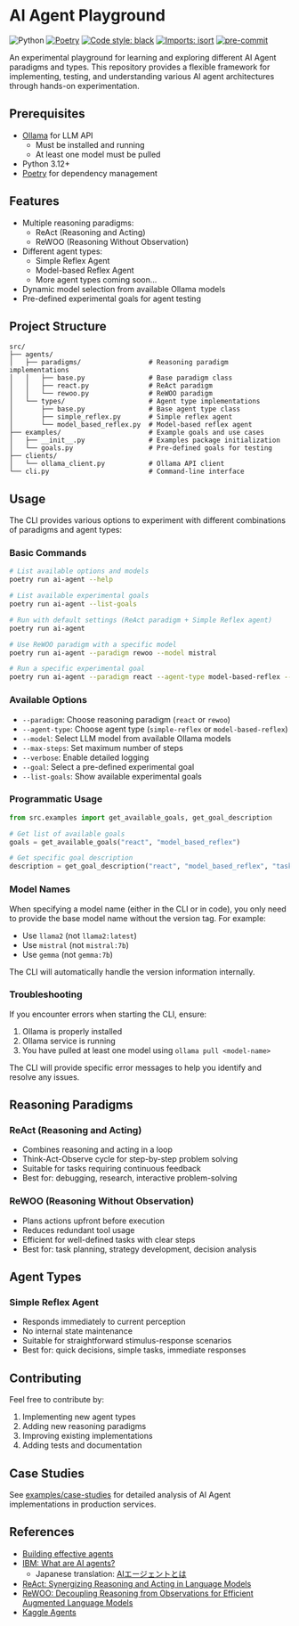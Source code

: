 # AI Agent Playground

![Python](https://img.shields.io/badge/python-3.12-blue)
[![Poetry](https://img.shields.io/endpoint?url=https://python-poetry.org/badge/v0.json)](https://python-poetry.org/)
[![Code style: black](https://img.shields.io/badge/code%20style-black-000000.svg)](https://github.com/psf/black)
[![Imports: isort](https://img.shields.io/badge/%20imports-isort-%231674b1?style=flat&labelColor=ef8336)](https://pycqa.github.io/isort/)
[![pre-commit](https://img.shields.io/badge/pre--commit-enabled-brightgreen?logo=pre-commit&logoColor=white)](https://github.com/pre-commit/pre-commit)

An experimental playground for learning and exploring different AI Agent paradigms and types. This repository provides a flexible framework for implementing, testing, and understanding various AI agent architectures through hands-on experimentation.

## Prerequisites

- [Ollama](https://ollama.com/) for LLM API
  - Must be installed and running
  - At least one model must be pulled
- Python 3.12+
- [Poetry](https://python-poetry.org/) for dependency management

## Features

- Multiple reasoning paradigms:
  - ReAct (Reasoning and Acting)
  - ReWOO (Reasoning Without Observation)
- Different agent types:
  - Simple Reflex Agent
  - Model-based Reflex Agent
  - More agent types coming soon...
- Dynamic model selection from available Ollama models
- Pre-defined experimental goals for agent testing

## Project Structure

```
src/
├── agents/
│   ├── paradigms/                 # Reasoning paradigm implementations
│   │   ├── base.py                # Base paradigm class
│   │   ├── react.py               # ReAct paradigm
│   │   └── rewoo.py               # ReWOO paradigm
│   └── types/                     # Agent type implementations
│       ├── base.py                # Base agent type class
│       ├── simple_reflex.py       # Simple reflex agent
│       └── model_based_reflex.py  # Model-based reflex agent
├── examples/                      # Example goals and use cases
│   ├── __init__.py                # Examples package initialization
│   └── goals.py                   # Pre-defined goals for testing
├── clients/
│   └── ollama_client.py           # Ollama API client
└── cli.py                         # Command-line interface
```

## Usage

The CLI provides various options to experiment with different combinations of paradigms and agent types:

### Basic Commands

```bash
# List available options and models
poetry run ai-agent --help

# List available experimental goals
poetry run ai-agent --list-goals

# Run with default settings (ReAct paradigm + Simple Reflex agent)
poetry run ai-agent

# Use ReWOO paradigm with a specific model
poetry run ai-agent --paradigm rewoo --model mistral

# Run a specific experimental goal
poetry run ai-agent --paradigm react --agent-type model-based-reflex --goal task_management
```

### Available Options
- `--paradigm`: Choose reasoning paradigm (`react` or `rewoo`)
- `--agent-type`: Choose agent type (`simple-reflex` or `model-based-reflex`)
- `--model`: Select LLM model from available Ollama models
- `--max-steps`: Set maximum number of steps
- `--verbose`: Enable detailed logging
- `--goal`: Select a pre-defined experimental goal
- `--list-goals`: Show available experimental goals

### Programmatic Usage

```python
from src.examples import get_available_goals, get_goal_description

# Get list of available goals
goals = get_available_goals("react", "model_based_reflex")

# Get specific goal description
description = get_goal_description("react", "model_based_reflex", "task_management")
```

### Model Names

When specifying a model name (either in the CLI or in code), you only need to provide the base model name without the version tag. For example:
- Use `llama2` (not `llama2:latest`)
- Use `mistral` (not `mistral:7b`)
- Use `gemma` (not `gemma:7b`)

The CLI will automatically handle the version information internally.

### Troubleshooting

If you encounter errors when starting the CLI, ensure:
1. Ollama is properly installed
2. Ollama service is running
3. You have pulled at least one model using `ollama pull <model-name>`

The CLI will provide specific error messages to help you identify and resolve any issues.

## Reasoning Paradigms

### ReAct (Reasoning and Acting)
- Combines reasoning and acting in a loop
- Think-Act-Observe cycle for step-by-step problem solving
- Suitable for tasks requiring continuous feedback
- Best for: debugging, research, interactive problem-solving

### ReWOO (Reasoning Without Observation)
- Plans actions upfront before execution
- Reduces redundant tool usage
- Efficient for well-defined tasks with clear steps
- Best for: task planning, strategy development, decision analysis

## Agent Types

### Simple Reflex Agent
- Responds immediately to current perception
- No internal state maintenance
- Suitable for straightforward stimulus-response scenarios
- Best for: quick decisions, simple tasks, immediate responses

## Contributing

Feel free to contribute by:
1. Implementing new agent types
2. Adding new reasoning paradigms
3. Improving existing implementations
4. Adding tests and documentation

## Case Studies

See [examples/case-studies](examples/case-studies) for detailed analysis of AI Agent implementations in production services.

## References

- [Building effective agents](https://www.anthropic.com/research/building-effective-agents)
- [IBM: What are AI agents?](https://www.ibm.com/think/topics/ai-agents)
  - Japanese translation: [AIエージェントとは](https://www.ibm.com/jp-ja/think/topics/ai-agents)
- [ReAct: Synergizing Reasoning and Acting in Language Models](https://arxiv.org/abs/2210.03629)
- [ReWOO: Decoupling Reasoning from Observations for Efficient Augmented Language Models](https://arxiv.org/abs/2305.18323)
- [Kaggle Agents](https://www.kaggle.com/whitepaper-agents)

